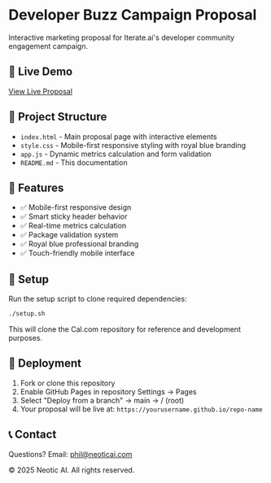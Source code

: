 # Developer Buzz Campaign Proposal

Interactive marketing proposal for Iterate.ai's developer community engagement campaign.

## 🚀 Live Demo
[View Live Proposal](https://yourusername.github.io/developer-buzz-campaign)

## 📁 Project Structure
- `index.html` - Main proposal page with interactive elements
- `style.css` - Mobile-first responsive styling with royal blue branding
- `app.js` - Dynamic metrics calculation and form validation
- `README.md` - This documentation

## 🎯 Features
- ✅ Mobile-first responsive design
- ✅ Smart sticky header behavior
- ✅ Real-time metrics calculation
- ✅ Package validation system
- ✅ Royal blue professional branding
- ✅ Touch-friendly mobile interface

## 🔧 Setup
Run the setup script to clone required dependencies:
```bash
./setup.sh
```

This will clone the Cal.com repository for reference and development purposes.

## 🚀 Deployment
1. Fork or clone this repository
2. Enable GitHub Pages in repository Settings → Pages
3. Select "Deploy from a branch" → main → / (root)
4. Your proposal will be live at: `https://yourusername.github.io/repo-name`

## 📞 Contact
Questions? Email: phil@neoticai.com

© 2025 Neotic AI. All rights reserved.